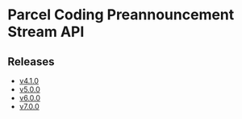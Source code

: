 # Parcel Coding Preannouncement Stream API

## Releases

- [v4.1.0](https://TechSysApi.github.io/parcel-coding-preannouncement-stream-api-dist/v4.1.0/ui/?url=../complete-api.yaml)
- [v5.0.0](https://TechSysApi.github.io/parcel-coding-preannouncement-stream-api-dist/v5.0.0/ui/?url=../complete-api.yaml)
- [v6.0.0](https://TechSysApi.github.io/parcel-coding-preannouncement-stream-api-dist/v6.0.0/ui/?url=../complete-api.yaml)
- [v7.0.0](https://TechSysApi.github.io/parcel-coding-preannouncement-stream-api-dist/v7.0.0/ui/?url=../complete-api.yaml)
